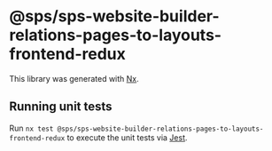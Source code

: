 # @sps/sps-website-builder-relations-pages-to-layouts-frontend-redux

This library was generated with [Nx](https://nx.dev).

## Running unit tests

Run `nx test @sps/sps-website-builder-relations-pages-to-layouts-frontend-redux` to execute the unit tests via [Jest](https://jestjs.io).
